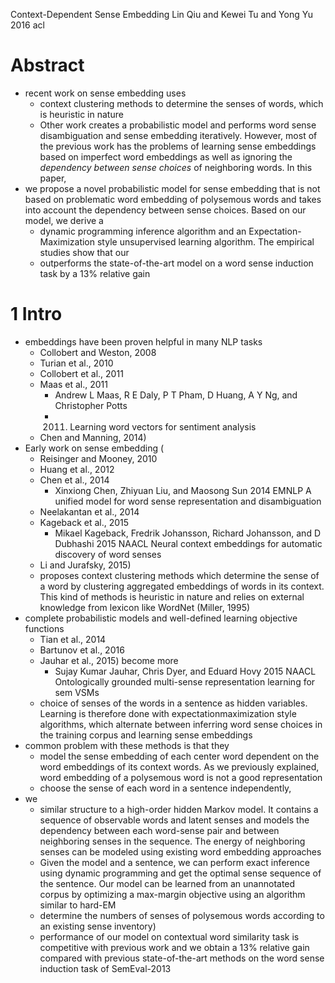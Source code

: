 Context-Dependent Sense Embedding
Lin Qiu and Kewei Tu and Yong Yu
2016 acl

# Abstract

* recent work on sense embedding uses
  * context clustering methods to determine the senses of words, which is
    heuristic in nature
  * Other work creates a probabilistic model and performs word sense
    disambiguation and sense embedding iteratively. However, most of the
    previous work has the problems of learning sense embeddings based on
    imperfect word embeddings as well as ignoring the _dependency between sense
    choices_ of neighboring words.  In this paper,
* we propose a novel probabilistic model for sense embedding that is not based
  on problematic word embedding of polysemous words and takes into account the
  dependency between sense choices. Based on our model, we derive a
  * dynamic programming inference algorithm and an Expectation-Maximization
    style unsupervised learning algorithm. The empirical studies show that our
  * outperforms the state-of-the-art model on a word sense induction task by a
    13% relative gain

# 1 Intro

* embeddings have been proven helpful in many NLP tasks
  * Collobert and Weston, 2008
  * Turian et al., 2010
  * Collobert et al., 2011
  * Maas et al., 2011
    * Andrew L Maas, R E Daly, P T Pham, D Huang, A Y Ng, and Christopher Potts
    * 2011.  Learning word vectors for sentiment analysis
  * Chen and Manning, 2014)
* Early work on sense embedding (
  * Reisinger and Mooney, 2010
  * Huang et al., 2012
  * Chen et al., 2014
    * Xinxiong Chen, Zhiyuan Liu, and Maosong Sun
    2014 EMNLP
    A unified model for word sense representation and disambiguation
  * Neelakantan et al., 2014
  * Kageback et al., 2015
    * Mikael Kageback, Fredrik Johansson, Richard Johansson, and D Dubhashi
      2015 NAACL
      Neural context embeddings for automatic discovery of word senses
  * Li and Jurafsky, 2015)
  * proposes context clustering methods which determine the sense of a word by
    clustering aggregated embeddings of words in its context.  This kind of
    methods is heuristic in nature and relies on external knowledge from
    lexicon like WordNet (Miller, 1995)
* complete probabilistic models and well-defined learning objective functions
  * Tian et al., 2014
  * Bartunov et al., 2016
  * Jauhar et al., 2015) become more
    * Sujay Kumar Jauhar, Chris Dyer, and Eduard Hovy
    2015 NAACL
    Ontologically grounded multi-sense representation learning for sem VSMs
  * choice of senses of the words in a sentence as hidden variables. Learning
    is therefore done with expectationmaximization style algorithms, which
    alternate between inferring word sense choices in the training corpus and
    learning sense embeddings
* common problem with these methods is that they
  * model the sense embedding of each center word dependent on the word
    embeddings of its context words. As we previously explained, word embedding
    of a polysemous word is not a good representation
  * choose the sense of each word in a sentence independently,
* we
  * similar structure to a high-order hidden Markov model. It contains a
    sequence of observable words and latent senses and models the dependency
    between each word-sense pair and between neighboring senses in the
    sequence. The energy of neighboring senses can be modeled using existing
    word embedding approaches
  * Given the model and a sentence, we can perform exact inference using
    dynamic programming and get the optimal sense sequence of the sentence. Our
    model can be learned from an unannotated corpus by optimizing a max-margin
    objective using an algorithm similar to hard-EM
  * determine the numbers of senses of polysemous words according to an
    existing sense inventory)
  * performance of our model on contextual word similarity task is
    competitive with previous work and we obtain a 13% relative gain compared
    with previous state-of-the-art methods on the word sense induction task of
    SemEval-2013

